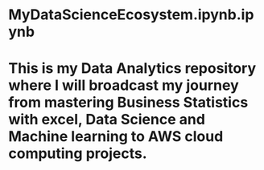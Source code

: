 # MyDataScienceEcosystem.ipynb.ipynb

# This is my Data Analytics repository where I will broadcast my journey from mastering Business Statistics with excel, Data Science and Machine learning to AWS cloud computing projects.
